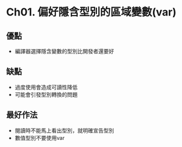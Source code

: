 ﻿# Ch01. 偏好隱含型別的區域變數(var)

## 優點
* 編譯器選擇隱含變數的型別比開發者還要好

## 缺點
* 過度使用會造成可讀性降低
* 可能會引發型別轉換的問題

## 最好作法
* 閱讀時不能馬上看出型別，就明確宣告型別
* 數值型別不要使用var



